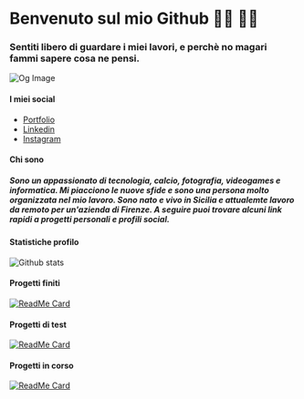 # **Benvenuto sul mio Github 👋🏼 👨‍💻**
### Sentiti libero di guardare i miei lavori, e perchè no magari fammi sapere cosa ne pensi.

![Og Image](https://marco-polino-portfolio.netlify.app/images/og-image.jpg)

#### I miei social
* [Portfolio](https://marcopolino.dev/)
* [Linkedin](https://www.linkedin.com/in/marco-polino/)
* [Instagram](https://www.instagram.com/marco_polino_dev/)

#### Chi sono
##### _Sono un appassionato di tecnologia, calcio, fotografia, videogames e informatica. Mi piacciono le nuove sfide e sono una persona molto organizzata nel mio lavoro. Sono nato e vivo in Sicilia e attualemte lavoro da remoto per un'azienda di Firenze. A seguire puoi trovare alcuni link rapidi a progetti personali e profili social._

#### Statistiche profilo
<!-- ![Top Langs](https://github-readme-stats.vercel.app/api/top-langs/?username=Marco-S117&repo=tv-schedule&title_color=d11919&text_color=fff&bg_color=333&icon_color=d11919) -->
![Github stats](https://github-readme-stats.vercel.app/api?username=Marco-S117&show_icons=true&title_color=d11919&text_color=fff&bg_color=333&icon_color=d11919)

#### Progetti finiti
[![ReadMe Card](https://github-readme-stats.vercel.app/api/pin/?username=Marco-S117&repo=trivia-vue&title_color=d11919&text_color=fff&bg_color=333&icon_color=d11919)](https://github.com/Marco-S117/trivia-vue)

#### Progetti di test
[![ReadMe Card](https://github-readme-stats.vercel.app/api/pin/?username=Marco-S117&repo=quasagram&title_color=d11919&text_color=fff&bg_color=333&icon_color=d11919)](https://github.com/Marco-S117/quasagram)

#### Progetti in corso
[![ReadMe Card](https://github-readme-stats.vercel.app/api/pin/?username=Marco-S117&repo=quasar-weather-app&title_color=d11919&text_color=fff&bg_color=333&icon_color=d11919)](https://github.com/Marco-S117/quasar-weather-app)
